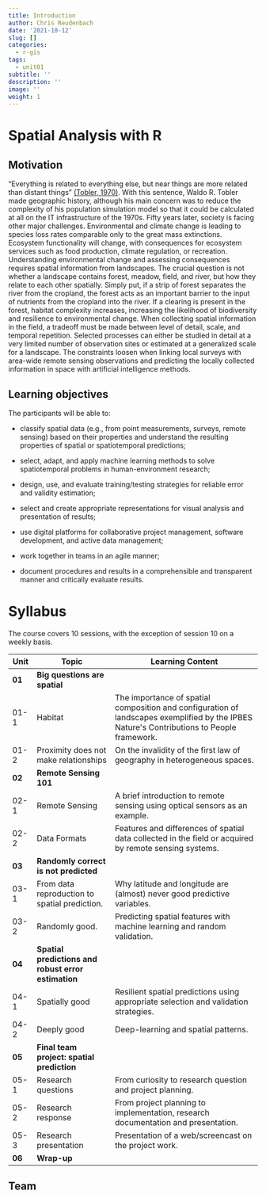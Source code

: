 ```yaml
---
title: Introduction
author: Chris Reudenbach
date: '2021-10-12'
slug: []
categories:
  - r-gis
tags:
  - unit01
subtitle: ''
description: ''
image: ''
weight: 1
---
```

# Spatial Analysis with R

## Motivation
“Everything is related to everything else, but near things are more related than distant things” [(Tobler, 1970)](https://www.tandfonline.com/doi/abs/10.2307/143141). With this sentence, Waldo R. Tobler made geographic history, although his main concern was to reduce the complexity of his population simulation model so that it could be calculated at all on the IT infrastructure of the 1970s.
Fifty years later, society is facing other major challenges. Environmental and climate change is leading to species loss rates comparable only to the great mass extinctions. Ecosystem functionality will change, with consequences for ecosystem services such as food production, climate regulation, or recreation.
Understanding environmental change and assessing consequences requires spatial information from landscapes. The crucial question is not whether a landscape contains forest, meadow, field, and river, but how they relate to each other spatially. Simply put, if a strip of forest separates the river from the cropland, the forest acts as an important barrier to the input of nutrients from the cropland into the river. If a clearing is present in the forest, habitat complexity increases, increasing the likelihood of biodiversity and resilience to environmental change. 
When collecting spatial information in the field, a tradeoff must be made between level of detail, scale, and temporal repetition. Selected processes can either be studied in detail at a very limited number of observation sites or estimated at a generalized scale for a landscape. The constraints loosen when linking local surveys with area-wide remote sensing observations and predicting the locally collected information in space with artificial intelligence methods.


## Learning objectives
The participants will be able to:

* classify spatial data (e.g., from point measurements, surveys, remote sensing) based on their properties and understand the resulting properties of spatial or spatiotemporal predictions;

* select, adapt, and apply machine learning methods to solve spatiotemporal problems in human-environment research;

* design, use, and evaluate training/testing strategies for reliable error and validity estimation;

* select and create appropriate representations for visual analysis and presentation of results;

* use digital platforms for collaborative project management, software development, and active data management;

* work together in teams in an agile manner;

* document procedures and results in a comprehensible and transparent manner and critically evaluate results.




# Syllabus
The course covers 10 sessions, with the exception of session 10 on a weekly basis.

| Unit | Topic | Learning Content |
|-------------|-------|-------------|
|**01**| **Big questions are spatial** ||
| 01-1 | Habitat | The importance of spatial composition and configuration of landscapes exemplified by the IPBES Nature's Contributions to People framework.
| 01-2 | Proximity does not make relationships | On the invalidity of the first law of geography in heterogeneous spaces. |
|**02**| **Remote Sensing 101** ||
| 02-1 | Remote Sensing | A brief introduction to remote sensing using optical sensors as an example. |
| 02-2 | Data Formats | Features and differences of spatial data collected in the field or acquired by remote sensing systems. |
|**03**| **Randomly correct is not predicted** ||
| 03-1 | From data reproduction to spatial prediction. | Why latitude and longitude are (almost) never good predictive variables. |
| 03-2 | Randomly good. | Predicting spatial features with machine learning and random validation. |
|**04**| **Spatial predictions and robust error estimation** ||
| 04-1 |    Spatially good | Resilient spatial predictions using appropriate selection and validation strategies. |
| 04-2 |    Deeply good | Deep-learning and spatial patterns. |
|**05**| **Final team project: spatial prediction** ||
| 05-1 | Research questions | From curiosity to research question and project planning. |
| 05-2 | Research response | From project planning to implementation, research documentation and presentation. |
| 05-3 | Research presentation | Presentation of a web/screencast on the project work.|
|**06**| **Wrap-up**||



## Team